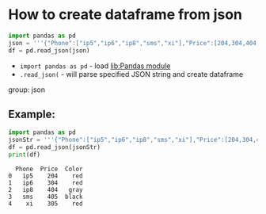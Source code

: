 # How to create dataframe from json

```python
import pandas as pd
json = '''{"Phone":["ip5","ip6","ip8","sms","xi"],"Price":[204,304,404,405,305],"Color":["red","red","gray","black","red"]}'''
df = pd.read_json(json)
```

- `import pandas as pd` - load [lib:Pandas module](/python-pandas/how-to-install-pandas)
- `.read_json(` - will parse specified JSON string and create dataframe

group: json

## Example: 
```python
import pandas as pd
jsonStr = '''{"Phone":["ip5","ip6","ip8","sms","xi"],"Price":[204,304,404,405,305],"Color":["red","red","gray","black","red"]}'''
df = pd.read_json(jsonStr)
print(df)
```
```
  Phone  Price  Color
0   ip5    204    red
1   ip6    304    red
2   ip8    404   gray
3   sms    405  black
4    xi    305    red

```

